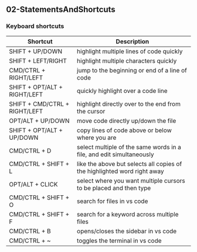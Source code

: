 ## 02-StatementsAndShortcuts

### Keyboard shortcuts

| Shortcut                      | Description                                                              |
| ----------------------------- | ------------------------------------------------------------------------ |
| SHIFT + UP/DOWN               | highlight multiple lines of code quickly                                 |
| SHIFT + LEFT/RIGHT            | highlight multiple characters quickly                                    |
| CMD/CTRL + RIGHT/LEFT         | jump to the beginning or end of a line of code                           |
| SHIFT + OPT/ALT + RIGHT/LEFT  | quickly highlight over a code line                                       |
| SHIFT + CMD/CTRL + RIGHT/LEFT | highlight directly over to the end from the cursor                       |
| OPT/ALT + UP/DOWN             | move code directly up/down the file                                      |
| SHIFT + OPT/ALT + UP/DOWN     | copy lines of code above or below where you are                          |
| CMD/CTRL + D                  | select multiple of the same words in a file, and edit simultaneously     |
| CMD/CTRL + SHIFT + L          | like the above but selects all copies of the highlighted word right away |
| OPT/ALT + CLICK               | select where you want multiple cursors to be placed and then type        |
| CMD/CTRL + SHIFT + O          | search for files in vs code                                              |
| CMD/CTRL + SHIFT + F          | search for a keyword across multiple files                               |
| CMD/CTRL + B                  | opens/closes the sidebar in vs code                                      |
| CMD/CTRL + ~                  | toggles the terminal in vs code                                          |
